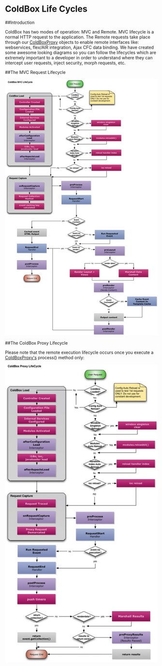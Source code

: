 # ColdBox Life Cycles

##Introduction

ColdBox has two modes of operation: MVC and Remote. MVC lifecycle is a normal HTTP request to the application. The Remote requests take place through our [ColdBoxProxy](http://wiki.coldbox.org/wiki/ColdBoxProxy.cfm) objects to enable remote interfaces like: webservices, flex/AIR integration, Ajax CFC data binding. We have created some awesome looking diagrams so you can follow the lifecycles which are extremely important to a developer in order to understand where they can intercept user requests, inject security, morph requests, etc.

##The MVC Request Lifecycle

![](ColdBoxLifecycles.jpg)


##The ColdBox Proxy Lifecycle

Please note that the remote execution lifecycle occurs once you execute a [ColdBoxProxy's](http://wiki.coldbox.org/wiki/ColdBoxProxy.cfm) process() method only:

![](ColdBoxLifecyclesProxy.jpg)

